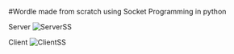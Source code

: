 #Wordle made from scratch using Socket Programming in python

Server
![ServerSS](https://github.com/user-attachments/assets/26fb2cfe-a17b-4f40-8daa-6b171893f52e)

Client
![ClientSS](https://github.com/user-attachments/assets/b97f82ab-aa63-4559-ad3c-daf27e18c17f)
